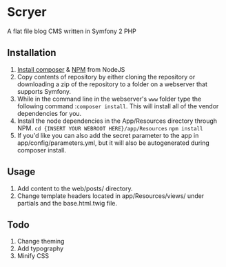 # Scryer

A flat file blog CMS written in Symfony 2 PHP

## Installation

1. [Install composer](https://getcomposer.org/download/) & [NPM](https://nodejs.org/en/) from NodeJS
2. Copy contents of repository by either cloning the repository or downloading a zip of the repository to a folder on a webserver that supports Symfony.
3. While in the command line in the webserver's `www` folder type the following command :`composer install`. This will install all of the vendor dependencies for you.
4. Install the node dependencies in the App/Resources directory through NPM. `cd {INSERT YOUR WEBROOT HERE}/app/Resources` `npm install`
5. If you'd like you can also add the secret parameter to the app in app/config/parameters.yml, but it will also be autogenerated during composer install.


## Usage

1. Add content to the web/posts/ directory.
2. Change template headers located in app/Resources/views/ under partials and the base.html.twig file.

## Todo

1. Change theming
2. Add typography
3. Minify CSS